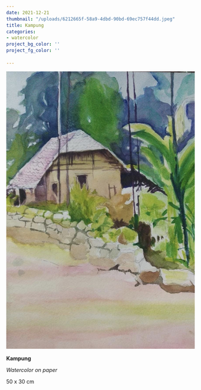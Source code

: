 ```yaml
---
date: 2021-12-21
thumbnail: "/uploads/6212665f-58a9-4dbd-90bd-69ec757f44dd.jpeg"
title: Kampung
categories:
- watercolor
project_bg_color: ''
project_fg_color: ''

---
```

![](/uploads/6212665f-58a9-4dbd-90bd-69ec757f44dd.jpeg)

**Kampung**

_Watercolor on paper_

50 x 30 cm